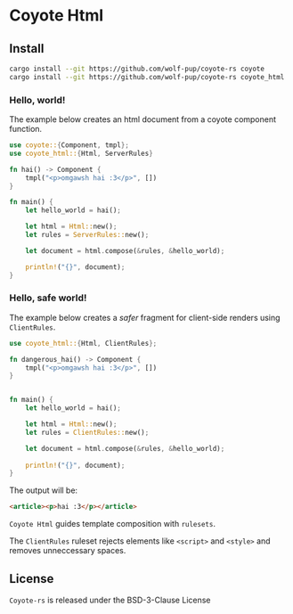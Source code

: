 # Coyote Html

## Install

```sh
cargo install --git https://github.com/wolf-pup/coyote-rs coyote
cargo install --git https://github.com/wolf-pup/coyote-rs coyote_html
```

### Hello, world!

The example below creates an html document from a coyote component function.

```rust
use coyote::{Component, tmpl};
use coyote_html::{Html, ServerRules}

fn hai() -> Component {
    tmpl("<p>omgawsh hai :3</p>", [])
}

fn main() {
    let hello_world = hai();

    let html = Html::new();
    let rules = ServerRules::new();

    let document = html.compose(&rules, &hello_world); 

    println!("{}", document);
}
```

### Hello, safe world!

The example below creates a _safer_ fragment for client-side renders using `ClientRules`. 

```rust
use coyote_html::{Html, ClientRules};

fn dangerous_hai() -> Component {
    tmpl("<p>omgawsh hai :3</p>", [])
}


fn main() {
    let hello_world = hai();

    let html = Html::new();    
    let rules = ClientRules::new();

    let document = html.compose(&rules, &hello_world); 
    
    println!("{}", document);
}
```

The output will be:
```html
<article><p>hai :3</p></article>
```

`Coyote Html` guides template composition with `rulesets`.

The `ClientRules` ruleset rejects elements like `<script>` and `<style>` and removes unneccessary spaces.

## License

`Coyote-rs` is released under the BSD-3-Clause License
